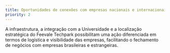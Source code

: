 ```yaml
---
title: Oportunidades de conexões com empresas nacionais e internacionais
priority: 2
---
```

A infraestrutura, a integração com a Universidade e a localização estratégica do Feevale Techpark possibilitam uma ação diferenciada em termos de logística e visibilidade das empresas, facilitando o fechamento de negócios com empresas brasileiras e estrangeiras.